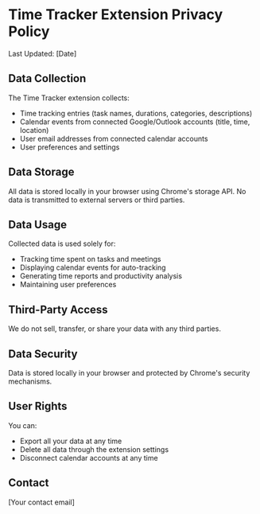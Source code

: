 # Time Tracker Extension Privacy Policy

Last Updated: [Date]

## Data Collection
The Time Tracker extension collects:
- Time tracking entries (task names, durations, categories, descriptions)
- Calendar events from connected Google/Outlook accounts (title, time, location)
- User email addresses from connected calendar accounts
- User preferences and settings

## Data Storage
All data is stored locally in your browser using Chrome's storage API. No data is transmitted to external servers or third parties.

## Data Usage
Collected data is used solely for:
- Tracking time spent on tasks and meetings
- Displaying calendar events for auto-tracking
- Generating time reports and productivity analysis
- Maintaining user preferences

## Third-Party Access
We do not sell, transfer, or share your data with any third parties.

## Data Security
Data is stored locally in your browser and protected by Chrome's security mechanisms.

## User Rights
You can:
- Export all your data at any time
- Delete all data through the extension settings
- Disconnect calendar accounts at any time

## Contact
[Your contact email]
